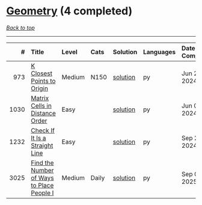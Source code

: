 # [Geometry](<https://leetcode.com/tag/Geometry/>) (4 completed)

*[Back to top](<../../README.md>)*

------

|    # | Title                                                                                                                  | Level   | Cats   | Solution                                                             | Languages   | Date Complete   |
|-----:|:-----------------------------------------------------------------------------------------------------------------------|:--------|:-------|:---------------------------------------------------------------------|:------------|:----------------|
|  973 | [K Closest Points to Origin](<https://leetcode.com/problems/k-closest-points-to-origin>)                               | Medium  | N150   | [solution](<../_973. K Closest Points to Origin.md>)                 | py          | Jun 29, 2024    |
| 1030 | [Matrix Cells in Distance Order](<https://leetcode.com/problems/matrix-cells-in-distance-order>)                       | Easy    |        | [solution](<../_1030. Matrix Cells in Distance Order.md>)            | py          | Jun 04, 2024    |
| 1232 | [Check If It Is a Straight Line](<https://leetcode.com/problems/check-if-it-is-a-straight-line>)                       | Easy    |        | [solution](<../_1232. Check If It Is a Straight Line.md>)            | py          | Sep 25, 2024    |
| 3025 | [Find the Number of Ways to Place People I](<https://leetcode.com/problems/find-the-number-of-ways-to-place-people-i>) | Medium  | Daily  | [solution](<../_3025. Find the Number of Ways to Place People I.md>) | py          | Sep 02, 2025    |